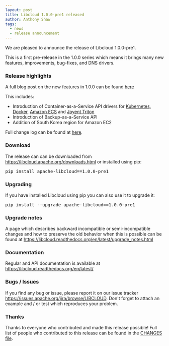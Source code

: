```yaml
---
layout: post
title: Libcloud 1.0.0-pre1 released
author: Anthony Shaw
tags:
  - news
  - release announcement
---
```


We are pleased to announce the release of Libcloud 1.0.0-pre1.

This is a first pre-release in the 1.0.0 series which means it brings many new
features, improvements, bug-fixes, and DNS drivers.

### Release highlights

A full blog post on the new features in 1.0.0 can be found [here][2]

This includes:

* Introduction of Container-as-a-Service API drivers for [Kubernetes][6], [Docker][7], [Amazon ECS][8] and [Joyent Triton][9]
* Introduction of Backup-as-a-Service API
* Addition of South Korea region for Amazon EC2

Full change log can be found at [here][1].

### Download

The release can can be downloaded from
<https://libcloud.apache.org/downloads.html> or installed using pip:

<pre>
pip install apache-libcloud==1.0.0-pre1
</pre>

### Upgrading

If you have installed Libcloud using pip you can also use it to upgrade it:

<pre>
pip install --upgrade apache-libcloud==1.0.0-pre1
</pre>

### Upgrade notes

A page which describes backward incompatible or semi-incompatible
changes and how to preserve the old behavior when this is possible
can be found at <https://libcloud.readthedocs.org/en/latest/upgrade_notes.html>

### Documentation

Regular and API documentation is available at <https://libcloud.readthedocs.org/en/latest/>

### Bugs / Issues

If you find any bug or issue, please report it on our issue tracker
<https://issues.apache.org/jira/browse/LIBCLOUD>.
Don't forget to attach an example and / or test which reproduces your
problem.

### Thanks

Thanks to everyone who contributed and made this release possible! Full
list of people who contributed to this release can be found in the
[CHANGES file][1].

[1]: https://libcloud.readthedocs.org/en/latest/changelog.html
[5]: http://cloud.dimensiondata.com/am/en/
[3]: http://libcloud.readthedocs.org/en/latest/dns/drivers/godaddy.html
[2]: http://libcloud.apache.org/blog/2016/01/20/libcloud-1.0-pre1.html
[6]: http://libcloud.readthedocs.org/en/latest/container/drivers/kubernetes.html
[7]: http://libcloud.readthedocs.org/en/latest/container/drivers/docker.html
[8]: http://libcloud.readthedocs.org/en/latest/container/drivers/ecs.html
[9]: http://libcloud.readthedocs.org/en/latest/container/drivers/joyent.html
